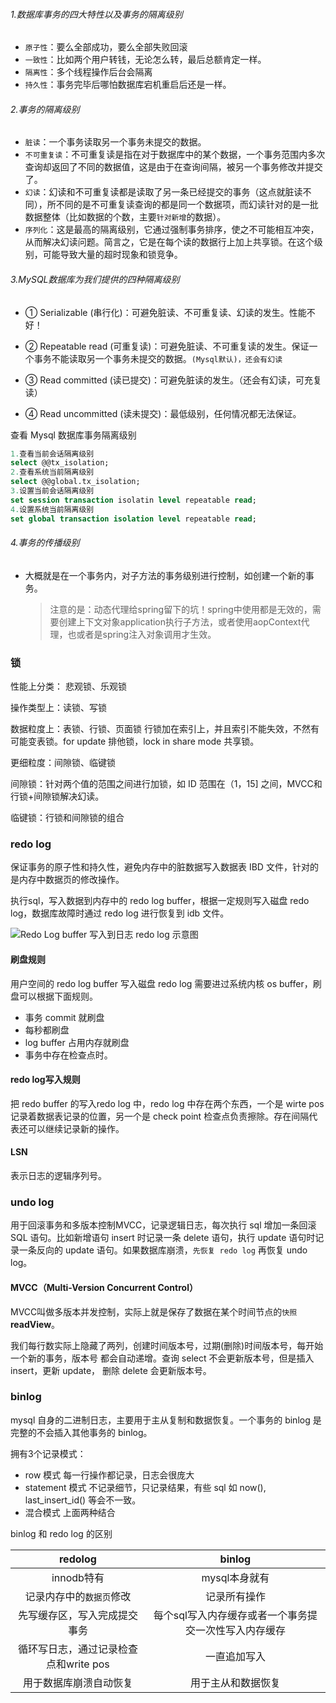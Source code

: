 ###### 1.数据库事务的四大特性以及事务的隔离级别

- `原子性`：要么全部成功，要么全部失败回滚
- `一致性`：比如两个用户转钱，无论怎么转，最后总额肯定一样。
- `隔离性`：多个线程操作后台会隔离
- `持久性`：事务完毕后哪怕数据库宕机重启后还是一样。

###### 2.事务的隔离级别

- `脏读`：一个事务读取另一个事务未提交的数据。
- `不可重复读`：不可重复读是指在对于数据库中的某个数据，一个事务范围内多次查询却返回了不同的数据值，这是由于在查询间隔，被另一个事务修改并提交了。
- `幻读`：幻读和不可重复读都是读取了另一条已经提交的事务（这点就脏读不同），所不同的是不可重复读查询的都是同一个数据项，而幻读针对的是一批数据整体（比如数据的个数，主要`针对新增`的数据）。
- `序列化`：这是最高的隔离级别，它通过强制事务排序，使之不可能相互冲突，从而解决幻读问题。简言之，它是在每个读的数据行上加上共享锁。在这个级别，可能导致大量的超时现象和锁竞争。 

###### 3.MySQL数据库为我们提供的四种隔离级别

- ① Serializable (串行化)：可避免脏读、不可重复读、幻读的发生。性能不好！


- ② Repeatable read (可重复读)：可避免脏读、不可重复读的发生。保证一个事务不能读取另一个事务未提交的数据。`(Mysql默认)，还会有幻读`
- ③ Read committed (读已提交)：可避免脏读的发生。（还会有幻读，可充复读）
- ④ Read uncommitted (读未提交)：最低级别，任何情况都无法保证。

查看 Mysql 数据库事务隔离级别

```sql
1.查看当前会话隔离级别
select @@tx_isolation;
2.查看系统当前隔离级别
select @@global.tx_isolation;
3.设置当前会话隔离级别
set session transaction isolatin level repeatable read;
4.设置系统当前隔离级别
set global transaction isolation level repeatable read;
```

###### 4.事务的传播级别

- 大概就是在一个事务内，对子方法的事务级别进行控制，如创建一个新的事务。

  > 注意的是：动态代理给spring留下的坑！spring中使用都是无效的，需要创建上下文对象application执行子方法，或者使用aopContext代理，也或者是spring注入对象调用才生效。



### 锁

性能上分类： 悲观锁、乐观锁

操作类型上：读锁、写锁

数据粒度上：表锁、行锁、页面锁
  行锁加在索引上，并且索引不能失效，不然有可能变表锁。for update 排他锁，lock in share mode 共享锁。

更细粒度：间隙锁、临键锁



间隙锁：针对两个值的范围之间进行加锁，如 ID 范围在（1，15] 之间，MVCC和行锁+间隙锁解决幻读。

临键锁：行锁和间隙锁的组合



### redo log

保证事务的原子性和持久性，避免内存中的脏数据写入数据表 IBD 文件，针对的是内存中数据页的修改操作。

执行sql，写入数据到内存中的 redo log buffer，根据一定规则写入磁盘 redo log，数据库故障时通过 redo log 进行恢复到 idb 文件。

![Redo Log buffer 写入到日志 redo log 示意图](https://blog-07.oss-cn-guangzhou.aliyuncs.com/picBak/image-20220210000236061.png)

#### 刷盘规则

用户空间的 redo log buffer 写入磁盘 redo log 需要进过系统内核 os buffer，刷盘可以根据下面规则。

- 事务 commit 就刷盘
- 每秒都刷盘
- log buffer 占用内存就刷盘
- 事务中存在检查点时。

#### redo log写入规则

把 redo buffer 的写入redo log 中，redo log 中存在两个东西，一个是 wirte pos 记录着数据表记录的位置，另一个是 check point 检查点负责擦除。存在间隔代表还可以继续记录新的操作。

#### LSN 

表示日志的逻辑序列号。



### undo log

用于回滚事务和多版本控制MVCC，记录逻辑日志，每次执行 sql 增加一条回滚 SQL 语句。比如新增语句 insert 时记录一条 delete 语句，执行 update 语句时记录一条反向的 update 语句。如果数据库崩溃，`先恢复 redo log` 再恢复 undo log。

#### MVCC（Multi-Version Concurrent Control） 

MVCC叫做多版本并发控制，实际上就是保存了数据在某个时间节点的`快照`**readView**。

我们每⾏数实际上隐藏了两列，创建时间版本号，过期(删除)时间版本号，每开始⼀个新的事务，版本号
都会⾃动递增。查询 select 不会更新版本号，但是插入 insert，更新 update， 删除 delete 会更新版本号。



### binlog

mysql 自身的二进制日志，主要用于主从复制和数据恢复。一个事务的 binlog 是完整的不会插入其他事务的 binlog。

拥有3个记录模式：

- row 模式
  每一行操作都记录，日志会很庞大
- statement 模式
  不记录细节，只记录结果，有些 sql 如 now(), last_insert_id() 等会不一致。
- 混合模式
  上面两种结合

binlog 和 redo log 的区别

|                redolog                |                        binlog                         |
| :-----------------------------------: | :---------------------------------------------------: |
|              innodb特有               |                     mysql本身就有                     |
|       记录内存中的`数据页`修改        |                     记录所有操作                      |
|     先写缓存区，写入完成提交事务      | 每个sql写入内存缓存或者一个事务提交一次性写入内存缓存 |
| 循环写日志，通过记录检查点和write pos |                     一直追加写入                      |
|        用于数据库崩溃自动恢复         |                  用于主从和数据恢复                   |